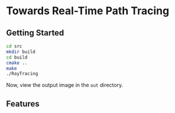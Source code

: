 # Towards Real-Time Path Tracing

## Getting Started

```bash
cd src
mkdir build
cd build
cmake ..
make
./RayTracing
```

Now, view the output image in the `out` directory.

## Features